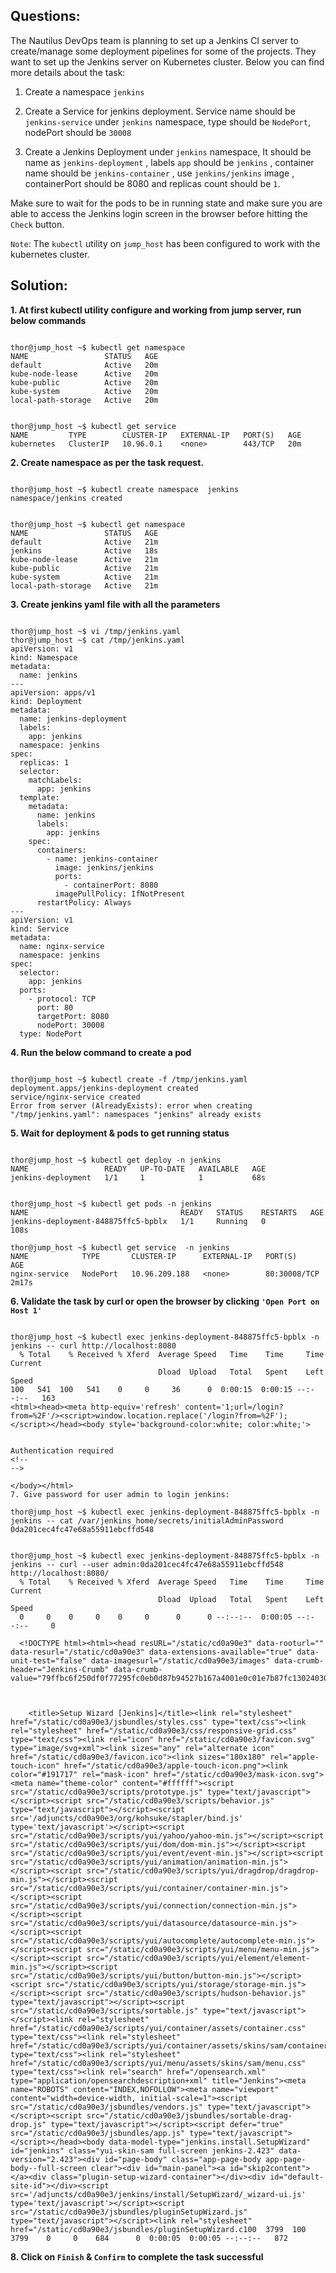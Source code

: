 

## Questions:

The Nautilus DevOps team is planning to set up a Jenkins CI server to create/manage some deployment pipelines for some of the projects. They want to set up the Jenkins server on Kubernetes cluster. Below you can find more details about the task:


1) Create a namespace `jenkins`

2) Create a Service for jenkins deployment. Service name should be `jenkins-service` under `jenkins` namespace, type should be `NodePort`, nodePort should be `30008`

3) Create a Jenkins Deployment under `jenkins` namespace, It should be name as `jenkins-deployment` , labels `app` should be `jenkins` , container name should be `jenkins-container` , use `jenkins/jenkins` image , containerPort should be 8080 and replicas count should be `1`.


Make sure to wait for the pods to be in running state and make sure you are able to access the Jenkins login screen in the browser before hitting the `Check` button.


`Note`: The `kubectl` utility on `jump_host` has been configured to work with the kubernetes cluster.


## Solution:

**1. At first  kubectl  utility configure and working from jump server, run below commands**   

```

thor@jump_host ~$ kubectl get namespace
NAME                 STATUS   AGE
default              Active   20m
kube-node-lease      Active   20m
kube-public          Active   20m
kube-system          Active   20m
local-path-storage   Active   20m


thor@jump_host ~$ kubectl get service
NAME         TYPE        CLUSTER-IP   EXTERNAL-IP   PORT(S)   AGE
kubernetes   ClusterIP   10.96.0.1    <none>        443/TCP   20m
```

**2.  Create namespace as per the task request.**

```

thor@jump_host ~$ kubectl create namespace  jenkins
namespace/jenkins created


thor@jump_host ~$ kubectl get namespace
NAME                 STATUS   AGE
default              Active   21m
jenkins              Active   18s
kube-node-lease      Active   21m
kube-public          Active   21m
kube-system          Active   21m
local-path-storage   Active   21m
```

**3.  Create  jenkins yaml  file with all the parameters** 

```

thor@jump_host ~$ vi /tmp/jenkins.yaml
thor@jump_host ~$ cat /tmp/jenkins.yaml
apiVersion: v1
kind: Namespace
metadata:
  name: jenkins
---
apiVersion: apps/v1
kind: Deployment
metadata:
  name: jenkins-deployment
  labels:
    app: jenkins
  namespace: jenkins
spec:
  replicas: 1
  selector:
    matchLabels:
      app: jenkins
  template:
    metadata:
      name: jenkins
      labels:
        app: jenkins
    spec:
      containers:
        - name: jenkins-container
          image: jenkins/jenkins
          ports:
            - containerPort: 8080
          imagePullPolicy: IfNotPresent
      restartPolicy: Always
---
apiVersion: v1
kind: Service
metadata:
  name: nginx-service
  namespace: jenkins
spec:
  selector:
    app: jenkins
  ports:
    - protocol: TCP
      port: 80
      targetPort: 8080
      nodePort: 30008
  type: NodePort
```

**4.  Run the below command to create a pod**

```

thor@jump_host ~$ kubectl create -f /tmp/jenkins.yaml
deployment.apps/jenkins-deployment created
service/nginx-service created
Error from server (AlreadyExists): error when creating "/tmp/jenkins.yaml": namespaces "jenkins" already exists
```

**5. Wait for deployment & pods to get running status**

```

thor@jump_host ~$ kubectl get deploy -n jenkins
NAME                 READY   UP-TO-DATE   AVAILABLE   AGE
jenkins-deployment   1/1     1            1           68s


thor@jump_host ~$ kubectl get pods -n jenkins
NAME                                  READY   STATUS    RESTARTS   AGE
jenkins-deployment-848875ffc5-bpblx   1/1     Running   0          108s

thor@jump_host ~$ kubectl get service  -n jenkins
NAME            TYPE       CLUSTER-IP      EXTERNAL-IP   PORT(S)        AGE
nginx-service   NodePort   10.96.209.188   <none>        80:30008/TCP   2m17s
```

**6. Validate the task by curl or open the browser by clicking `'Open Port on Host 1'`**

```

thor@jump_host ~$ kubectl exec jenkins-deployment-848875ffc5-bpblx -n jenkins -- curl http://localhost:8080
  % Total    % Received % Xferd  Average Speed   Time    Time     Time  Current
                                 Dload  Upload   Total   Spent    Left  Speed
100   541  100   541    0     0     36      0  0:00:15  0:00:15 --:--:--   163
<html><head><meta http-equiv='refresh' content='1;url=/login?from=%2F'/><script>window.location.replace('/login?from=%2F');</script></head><body style='background-color:white; color:white;'>


Authentication required
<!--
-->

</body></html>                                                                                                                                                                                                                                                                                                        7. Give password for user admin to login jenkins:

thor@jump_host ~$ kubectl exec jenkins-deployment-848875ffc5-bpblx -n jenkins -- cat /var/jenkins_home/secrets/initialAdminPassword
0da201cec4fc47e68a55911ebcffd548  


thor@jump_host ~$ kubectl exec jenkins-deployment-848875ffc5-bpblx -n jenkins -- curl --user admin:0da201cec4fc47e68a55911ebcffd548 http://localhost:8080/
  % Total    % Received % Xferd  Average Speed   Time    Time     Time  Current
                                 Dload  Upload   Total   Spent    Left  Speed
  0     0    0     0    0     0      0      0 --:--:--  0:00:05 --:--:--     0
  
  <!DOCTYPE html><html><head resURL="/static/cd0a90e3" data-rooturl="" data-resurl="/static/cd0a90e3" data-extensions-available="true" data-unit-test="false" data-imagesurl="/static/cd0a90e3/images" data-crumb-header="Jenkins-Crumb" data-crumb-value="79ffbc6f250df0f77295fc0eb0d87b94527b167a4001e0c01e7b87fc13024030">
    
    

    <title>Setup Wizard [Jenkins]</title><link rel="stylesheet" href="/static/cd0a90e3/jsbundles/styles.css" type="text/css"><link rel="stylesheet" href="/static/cd0a90e3/css/responsive-grid.css" type="text/css"><link rel="icon" href="/static/cd0a90e3/favicon.svg" type="image/svg+xml"><link sizes="any" rel="alternate icon" href="/static/cd0a90e3/favicon.ico"><link sizes="180x180" rel="apple-touch-icon" href="/static/cd0a90e3/apple-touch-icon.png"><link color="#191717" rel="mask-icon" href="/static/cd0a90e3/mask-icon.svg"><meta name="theme-color" content="#ffffff"><script src="/static/cd0a90e3/scripts/prototype.js" type="text/javascript"></script><script src="/static/cd0a90e3/scripts/behavior.js" type="text/javascript"></script><script src='/adjuncts/cd0a90e3/org/kohsuke/stapler/bind.js' type='text/javascript'></script><script src="/static/cd0a90e3/scripts/yui/yahoo/yahoo-min.js"></script><script src="/static/cd0a90e3/scripts/yui/dom/dom-min.js"></script><script src="/static/cd0a90e3/scripts/yui/event/event-min.js"></script><script src="/static/cd0a90e3/scripts/yui/animation/animation-min.js"></script><script src="/static/cd0a90e3/scripts/yui/dragdrop/dragdrop-min.js"></script><script src="/static/cd0a90e3/scripts/yui/container/container-min.js"></script><script src="/static/cd0a90e3/scripts/yui/connection/connection-min.js"></script><script src="/static/cd0a90e3/scripts/yui/datasource/datasource-min.js"></script><script src="/static/cd0a90e3/scripts/yui/autocomplete/autocomplete-min.js"></script><script src="/static/cd0a90e3/scripts/yui/menu/menu-min.js"></script><script src="/static/cd0a90e3/scripts/yui/element/element-min.js"></script><script src="/static/cd0a90e3/scripts/yui/button/button-min.js"></script><script src="/static/cd0a90e3/scripts/yui/storage/storage-min.js"></script><script src="/static/cd0a90e3/scripts/hudson-behavior.js" type="text/javascript"></script><script src="/static/cd0a90e3/scripts/sortable.js" type="text/javascript"></script><link rel="stylesheet" href="/static/cd0a90e3/scripts/yui/container/assets/container.css" type="text/css"><link rel="stylesheet" href="/static/cd0a90e3/scripts/yui/container/assets/skins/sam/container.css" type="text/css"><link rel="stylesheet" href="/static/cd0a90e3/scripts/yui/menu/assets/skins/sam/menu.css" type="text/css"><link rel="search" href="/opensearch.xml" type="application/opensearchdescription+xml" title="Jenkins"><meta name="ROBOTS" content="INDEX,NOFOLLOW"><meta name="viewport" content="width=device-width, initial-scale=1"><script src="/static/cd0a90e3/jsbundles/vendors.js" type="text/javascript"></script><script src="/static/cd0a90e3/jsbundles/sortable-drag-drop.js" type="text/javascript"></script><script defer="true" src="/static/cd0a90e3/jsbundles/app.js" type="text/javascript"></script></head><body data-model-type="jenkins.install.SetupWizard" id="jenkins" class="yui-skin-sam full-screen jenkins-2.423" data-version="2.423"><div id="page-body" class="app-page-body app-page-body--full-screen clear"><div id="main-panel"><a id="skip2content"></a><div class="plugin-setup-wizard-container"></div><div id="default-site-id"></div><script src='/adjuncts/cd0a90e3/jenkins/install/SetupWizard/_wizard-ui.js' type='text/javascript'></script><script src="/static/cd0a90e3/jsbundles/pluginSetupWizard.js" type="text/javascript"></script><link rel="stylesheet" href="/static/cd0a90e3/jsbundles/pluginSetupWizard.c100  3799  100  3799    0     0    684      0  0:00:05  0:00:05 --:--:--   872
```

**8.  Click on `Finish` & `Confirm` to complete the task successful** 



